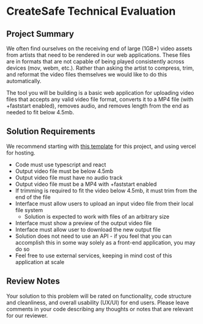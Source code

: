 # CreateSafe Technical Evaluation

## Project Summary

We often find ourselves on the receiving end of large (1GB+) video assets from artists that need to be rendered in our web applications. These files are in formats that are not capable of being played consistently across devices (mov, webm, etc.). Rather than asking the artist to compress, trim, and reformat the video files themselves we would like to do this automatically.

The tool you will be building is a basic web application for uploading video files that accepts any valid video file format, converts it to a MP4 file (with +faststart enabled), removes audio, and removes length from the end as needed to fit below 4.5mb.

## Solution Requirements

We recommend starting with [this template](https://github.com/theodorusclarence/ts-nextjs-tailwind-starter) for this project, and using vercel for hosting.

- Code must use typescript and react
- Output video file must be below 4.5mb
- Output video file must have no audio track
- Output video file must be a MP4 with +faststart enabled
- If trimming is required to fit the video below 4.5mb, it must trim from the end of the file
- Interface must allow users to upload an input video file from their local file system
  - Solution is expected to work with files of an arbitrary size
- Interface must show a preview of the output video file
- Interface must allow user to download the new output file
- Solution does not need to use an API - if you feel that you can accomplish this in some way solely as a front-end application, you may do so
- Feel free to use external services, keeping in mind cost of this application at scale

## Review Notes

Your solution to this problem will be rated on functionality, code structure and cleanliness, and overall usability (UX/UI) for end users. Please leave comments in your code describing any thoughts or notes that are relevant for our reviewer.